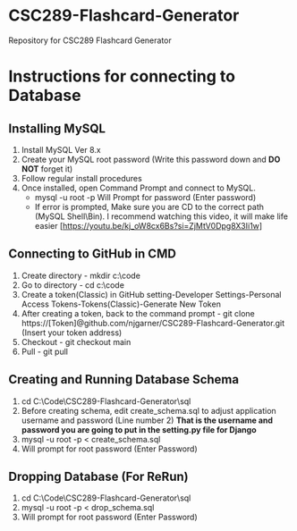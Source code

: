 # CSC289-Flashcard-Generator
Repository for CSC289 Flashcard Generator

# Instructions for connecting to Database
## Installing MySQL
1. Install MySQL Ver 8.x
2. Create your MySQL root password (Write this password down and **DO NOT** forget it)
4. Follow regular install procedures
5. Once installed, open Command Prompt and connect to MySQL.
   - mysql -u root -p
     Will Prompt for password (Enter password)
   - If error is prompted, Make sure you are CD to the correct path (MySQL Shell\Bin). I recommend watching this video, it will make life easier [https://youtu.be/kj_oW8cx6Bs?si=ZjMtV0Dpg8X3Ii1w] 

## Connecting to GitHub in CMD
1. Create directory - mkdir c:\code
2. Go to directory - cd c:\code
3. Create a token(Classic) in GitHub setting-Developer Settings-Personal Access Tokens-Tokens(Classic)-Generate New Token
4. After creating a token, back to the command prompt - git clone https://[Token]@github.com/njgarner/CSC289-Flashcard-Generator.git (Insert your token address)
5. Checkout - git checkout main
6. Pull - git pull

## Creating and Running Database Schema
1. cd C:\Code\CSC289-Flashcard-Generator\sql
2. Before creating schema, edit create_schema.sql to adjust application username and password (Line number 2) **That is the username and password you are going to put in the setting.py file for Django**
3. mysql -u root -p < create_schema.sql
4. Will prompt for root password (Enter Password)

## Dropping Database (For ReRun)
1. cd C:\Code\CSC289-Flashcard-Generator\sql
2. mysql -u root -p < drop_schema.sql
3. Will prompt for root password (Enter Password)
